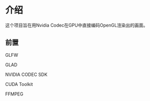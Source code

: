 # 介绍

这个项目旨在用Nvidia Codec在GPU中直接编码OpenGL渲染出的画面。

## 前置

GLFW

GLAD

NVIDIA CODEC SDK

CUDA Toolkit

FFMPEG